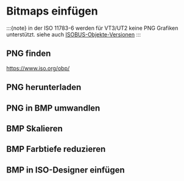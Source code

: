 # Bitmaps einfügen


:::{note}
in der ISO 11783-6 werden für VT3/UT2 keine PNG Grafiken unterstützt. 
siehe auch [ISOBUS-Objekte-Versionen](ISOBUS-Objekte-Versionen.md)
:::

## PNG finden

<https://www.iso.org/obp/>

## PNG herunterladen


## PNG in BMP umwandlen

## BMP Skalieren

## BMP Farbtiefe reduzieren

## BMP in ISO-Designer einfügen